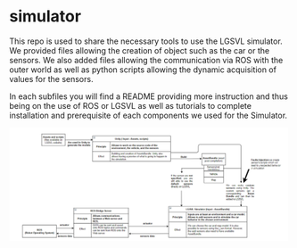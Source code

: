 # simulator
This repo is used to share the necessary tools to use the LGSVL simulator. We provided files allowing the creation of object such as the car or the sensors. We also added files allowing the communication via ROS with the outer world as well as python scripts allowing the dynamic acquisition of values for the sensors.

In each subfiles you will find a README providing more instruction and thus being on the use of ROS or LGSVL as well as tutorials to complete installation and prerequisite of each components we used for the Simulator.

<img src="images/simu_schema.png" alt="graph" width="500">

